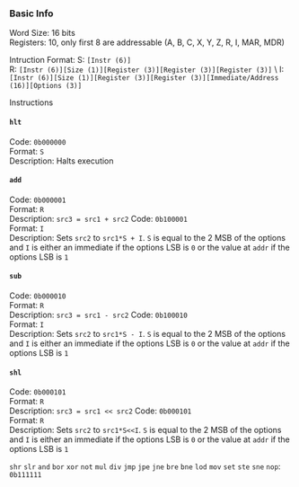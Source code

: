 ### Basic Info

Word Size: 16 bits \
Registers: 10, only first 8 are addressable (A, B, C, X, Y, Z, R, I, MAR, MDR)

Intruction Format:
S: `[Instr (6)]` \
R: `[Instr (6)][Size (1)][Register (3)][Register (3)][Register (3)]` \ 
I: `[Instr (6)][Size (1)][Register (3)][Register (3)][Immediate/Address (16)][Options (3)]` 

Instructions
#### `hlt`
Code: `0b000000` \
Format: `S` \
Description: Halts execution

#### `add`
Code: `0b000001` \
Format: `R` \
Description: `src3 = src1 + src2`
Code: `0b100001` \
Format: `I` \
Description: Sets `src2` to `src1*S + I`. `S` is equal to the 2 MSB of the options and `I` is either an immediate if the options
LSB is `0` or the value at `addr` if the options LSB is `1`

#### `sub`
Code: `0b000010` \
Format: `R` \
Description: `src3 = src1 - src2`
Code: `0b100010` \
Format: `I` \
Description: Sets `src2` to `src1*S - I`. `S` is equal to the 2 MSB of the options and `I` is either an immediate if the options
LSB is `0` or the value at `addr` if the options LSB is `1`

#### `shl`
Code: `0b000101` \
Format: `R` \
Description: `src3 = src1 << src2`
Code: `0b000101` \
Format: `R` \
Description: Sets `src2` to `src1*S<<I`. `S` is equal to the 2 MSB of the options and `I` is either an immediate if the options
LSB is `0` or the value at `addr` if the options LSB is `1`

`shr`
`slr`
`and`
`bor`
`xor`
`not`
`mul`
`div`
`jmp`
`jpe`
`jne`
`bre`
`bne`
`lod`
`mov`
`set`
`ste`
`sne`
`nop`: `0b111111`